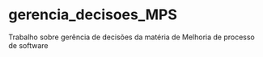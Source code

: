gerencia_decisoes_MPS
=====================

Trabalho sobre gerência de decisões da matéria de Melhoria de processo de software
